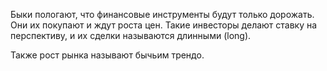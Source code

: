 Быки пологают, что финансовые инструменты будут только дорожать.
Они их покупают и ждут роста цен. Такие инвесторы делают ставку на перспективу,
и их сделки называются длинными (long).

Также рост рынка называют бычьим трендо.